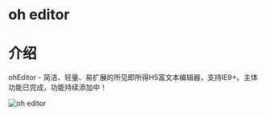 # oh editor

# 介绍

ohEditor - 简洁、轻量、易扩展的所见即所得H5富文本编辑器，支持IE9+。主体功能已完成，功能持续添加中！

![oh editor](https://github.com/AspenLuoQiang/oh-editor/tree/dev/screenshot/oh-editor.png)

